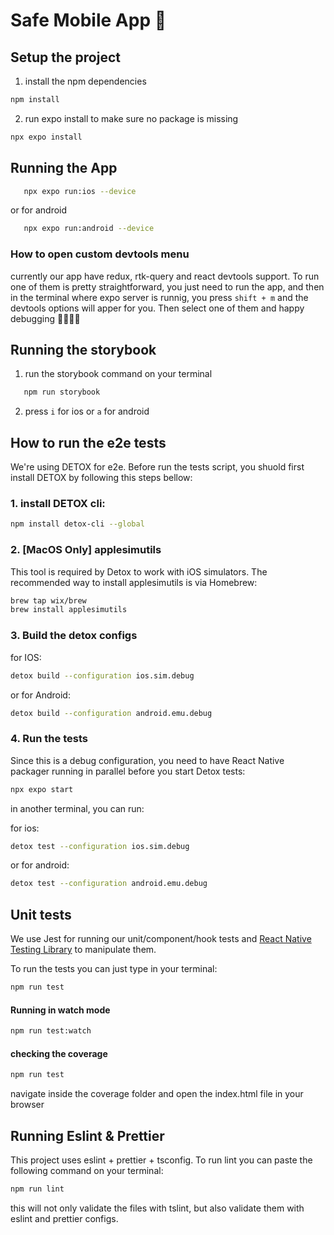 # Safe Mobile App 👋

## Setup the project

1. install the npm dependencies

```bash
npm install
```

2. run expo install to make sure no package is missing

```bash
npx expo install
```

## Running the App

```bash
   npx expo run:ios --device
```

or for android

```bash
   npx expo run:android --device
```

### How to open custom devtools menu

currently our app have redux, rtk-query and react devtools support. To run one of them is pretty straightforward, you just need to run the app, and then in the terminal where expo server is runnig, you press `shift + m` and the devtools options will apper for you.
Then select one of them and happy debugging 👨‍💻👩‍💻

## Running the storybook

1. run the storybook command on your terminal

```bash
   npm run storybook
```

2. press `i` for ios or `a` for android

## How to run the e2e tests

We're using DETOX for e2e. Before run the tests script, you shuold first install DETOX by following this steps bellow:

### 1. install DETOX cli:

```bash
npm install detox-cli --global
```

### 2. [MacOS Only] applesimutils

This tool is required by Detox to work with iOS simulators. The recommended way to install applesimutils is via Homebrew:

```bash
brew tap wix/brew
brew install applesimutils
```

### 3. Build the detox configs

for IOS:

```bash
detox build --configuration ios.sim.debug
```

or for Android:

```bash
detox build --configuration android.emu.debug
```

### 4. Run the tests

Since this is a debug configuration, you need to have React Native packager running in parallel before you start Detox tests:

```bash
npx expo start
```

in another terminal, you can run:

for ios:

```bash
detox test --configuration ios.sim.debug
```

or for android:

```bash
detox test --configuration android.emu.debug
```

## Unit tests

We use Jest for running our unit/component/hook tests and [React Native Testing Library](https://callstack.github.io/react-native-testing-library/) to manipulate them.

To run the tests you can just type in your terminal:

```bash
npm run test
```

#### Running in watch mode

```bash
npm run test:watch
```

#### checking the coverage

```bash
npm run test
```

navigate inside the coverage folder and open the index.html file in your browser

## Running Eslint & Prettier

This project uses eslint + prettier + tsconfig. To run lint you can paste the following command on your terminal:

```bash
npm run lint
```

this will not only validate the files with tslint, but also validate them with eslint and prettier configs.
